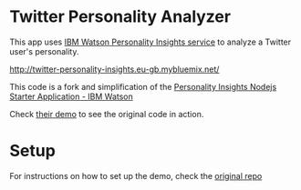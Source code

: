 # Twitter Personality Analyzer

This app uses [IBM Watson Personality Insights service](https://www.ibm.com/watson/services/personality-insights/) to analyze a Twitter user's personality.

http://twitter-personality-insights.eu-gb.mybluemix.net/



This code is a fork and simplification of the [Personality Insights Nodejs Starter Application - IBM Watson](https://github.com/watson-developer-cloud/personality-insights-nodejs)

Check [their demo](https://www.ibm.com/watson/services/personality-insights/) to see the original code in action.


# Setup

For instructions on how to set up the demo, check the [original repo](https://github.com/watson-developer-cloud/personality-insights-nodejs)
